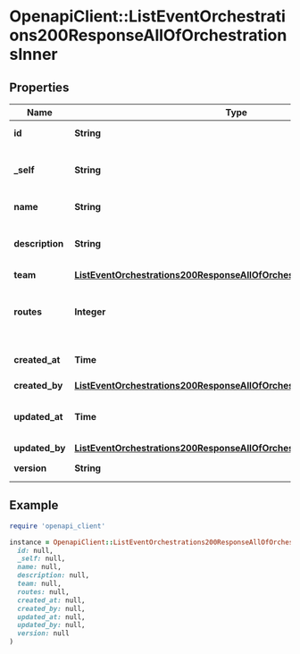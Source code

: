 # OpenapiClient::ListEventOrchestrations200ResponseAllOfOrchestrationsInner

## Properties

| Name | Type | Description | Notes |
| ---- | ---- | ----------- | ----- |
| **id** | **String** | ID of the Orchestration. | [optional][readonly] |
| **_self** | **String** | The API show URL at which the object is accessible | [optional][readonly] |
| **name** | **String** | Name of the Orchestration. | [optional] |
| **description** | **String** | A description of this Orchestration&#39;s purpose. | [optional] |
| **team** | [**ListEventOrchestrations200ResponseAllOfOrchestrationsInnerTeam**](ListEventOrchestrations200ResponseAllOfOrchestrationsInnerTeam.md) |  | [optional] |
| **routes** | **Integer** | Number of different Service Orchestration being routed to | [optional][readonly] |
| **created_at** | **Time** | The date the Orchestration was created at. | [optional][readonly] |
| **created_by** | [**ListEventOrchestrations200ResponseAllOfOrchestrationsInnerCreatedBy**](ListEventOrchestrations200ResponseAllOfOrchestrationsInnerCreatedBy.md) |  | [optional] |
| **updated_at** | **Time** | The date the Orchestration was last updated. | [optional][readonly] |
| **updated_by** | [**ListEventOrchestrations200ResponseAllOfOrchestrationsInnerUpdatedBy**](ListEventOrchestrations200ResponseAllOfOrchestrationsInnerUpdatedBy.md) |  | [optional] |
| **version** | **String** | Version of the Orchestration. | [optional][readonly] |

## Example

```ruby
require 'openapi_client'

instance = OpenapiClient::ListEventOrchestrations200ResponseAllOfOrchestrationsInner.new(
  id: null,
  _self: null,
  name: null,
  description: null,
  team: null,
  routes: null,
  created_at: null,
  created_by: null,
  updated_at: null,
  updated_by: null,
  version: null
)
```

